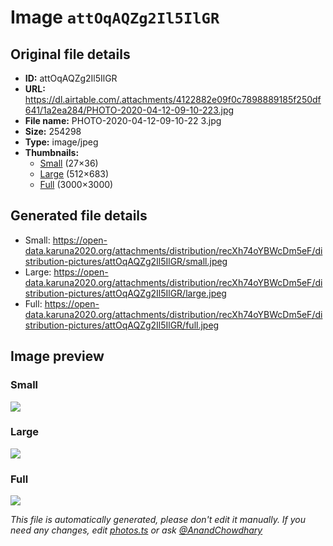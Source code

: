 # Image `attOqAQZg2Il5IlGR`

## Original file details

- **ID:** attOqAQZg2Il5IlGR
- **URL:** https://dl.airtable.com/.attachments/4122882e09f0c7898889185f250df641/1a2ea284/PHOTO-2020-04-12-09-10-223.jpg
- **File name:** PHOTO-2020-04-12-09-10-22 3.jpg
- **Size:** 254298
- **Type:** image/jpeg
- **Thumbnails:**
  - [Small](https://dl.airtable.com/.attachmentThumbnails/1008e8eae1217d7d941b168874d5dc05/d4feb752) (27×36)
  - [Large](https://dl.airtable.com/.attachmentThumbnails/2fb5cd99974dad4fe26c07a4ef9bf21e/da1a5966) (512×683)
  - [Full](https://dl.airtable.com/.attachmentThumbnails/3c2a837402ac0ea974387210b820535d/b20c02fe) (3000×3000)

## Generated file details

- Small: https://open-data.karuna2020.org/attachments/distribution/recXh74oYBWcDm5eF/distribution-pictures/attOqAQZg2Il5IlGR/small.jpeg
- Large: https://open-data.karuna2020.org/attachments/distribution/recXh74oYBWcDm5eF/distribution-pictures/attOqAQZg2Il5IlGR/large.jpeg
- Full: https://open-data.karuna2020.org/attachments/distribution/recXh74oYBWcDm5eF/distribution-pictures/attOqAQZg2Il5IlGR/full.jpeg

## Image preview

### Small

![](https://open-data.karuna2020.org/attachments/distribution/recXh74oYBWcDm5eF/distribution-pictures/attOqAQZg2Il5IlGR/small.jpeg)

### Large

![](https://open-data.karuna2020.org/attachments/distribution/recXh74oYBWcDm5eF/distribution-pictures/attOqAQZg2Il5IlGR/large.jpeg)

### Full

![](https://open-data.karuna2020.org/attachments/distribution/recXh74oYBWcDm5eF/distribution-pictures/attOqAQZg2Il5IlGR/full.jpeg)

_This file is automatically generated, please don't edit it manually. If you need any changes, edit [photos.ts](/photos.ts) or ask [@AnandChowdhary](https://github.com/AnandChowdhary)_
